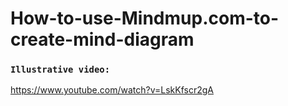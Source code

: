# How-to-use-Mindmup.com-to-create-mind-diagram

### `Illustrative video:`

https://www.youtube.com/watch?v=LskKfscr2gA
